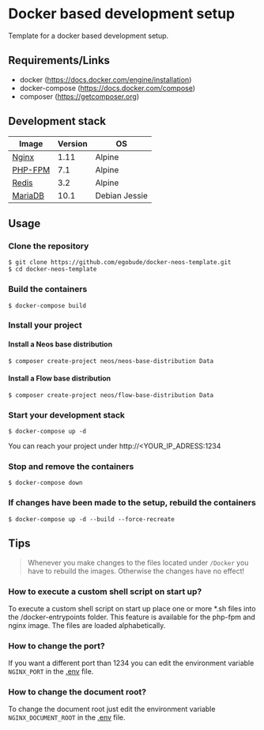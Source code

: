 # Docker based development setup

Template for a docker based development setup.

## Requirements/Links

 * docker (https://docs.docker.com/engine/installation)
 * docker-compose (https://docs.docker.com/compose)
 * composer (https://getcomposer.org)

## Development stack

|Image|Version|OS|
|---|---|---|
|[Nginx](https://hub.docker.com/r/zeroboh/nginx/)|1.11|Alpine|
|[PHP-FPM](https://hub.docker.com/r/zeroboh/php/)|7.1|Alpine|
|[Redis](https://hub.docker.com/r/zeroboh/redis/)|3.2|Alpine|
|[MariaDB](https://hub.docker.com/r/zeroboh/mariadb/)|10.1|Debian Jessie |

## Usage

### Clone the repository

    $ git clone https://github.com/egobude/docker-neos-template.git
    $ cd docker-neos-template
    
### Build the containers
    
    $ docker-compose build

### Install your project

#### Install a Neos base distribution

    $ composer create-project neos/neos-base-distribution Data 

#### Install a Flow base distribution

    $ composer create-project neos/flow-base-distribution Data

### Start your development stack

    $ docker-compose up -d   
    
You can reach your project under http://<YOUR_IP_ADRESS:1234

### Stop and remove the containers

    $ docker-compose down

### If changes have been made to the setup, rebuild the containers

    $ docker-compose up -d --build --force-recreate

## Tips

> Whenever you make changes to the files located under `/Docker` you have to rebuild the images. Otherwise the changes have no effect!

### How to execute a custom shell script on start up? 

To execute a custom shell script on start up place one or more *.sh files into the /docker-entrypoints folder. This feature is available for the php-fpm and nginx image. The files are loaded alphabetically.

### How to change the port?

If you want a different port than 1234 you can edit the environment variable `NGINX_PORT` in the [.env](https://github.com/egobude/docker-neos-template/blob/master/.env) file.

### How to change the document root? 

To change the document root just edit the environment variable `NGINX_DOCUMENT_ROOT` in the [.env](https://github.com/egobude/docker-neos-template/blob/master/.env) file.